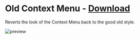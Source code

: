 # Old Context Menu - [Download](https://raw.githubusercontent.com/Trixlight/BDStuff/master/Themes/OldContextMenu/OldContextMenu.theme.css)

Reverts the look of the Context Menu back to the good old style.

![preview](https://i.imgur.com/eIAzYRt.png)
